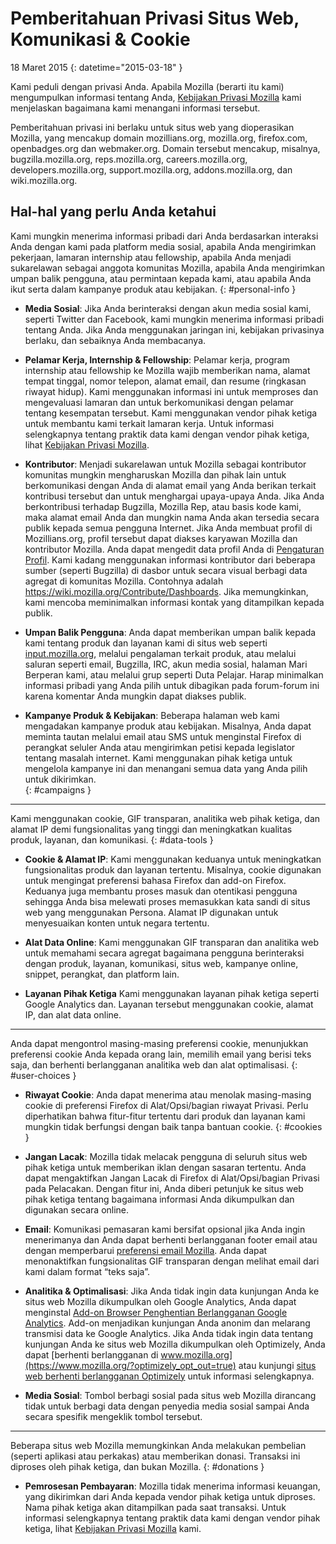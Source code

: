 # Pemberitahuan Privasi Situs Web, Komunikasi & Cookie

18 Maret 2015
{: datetime="2015-03-18" }

Kami peduli dengan privasi Anda. Apabila Mozilla (berarti itu kami) mengumpulkan informasi tentang Anda, [Kebijakan Privasi Mozilla](https://www.mozilla.org/privacy/) kami menjelaskan bagaimana kami menangani informasi tersebut.

Pemberitahuan privasi ini berlaku untuk situs web yang dioperasikan Mozilla, yang mencakup domain mozillians.org, mozilla.org, firefox.com, openbadges.org dan webmaker.org. Domain tersebut mencakup, misalnya, bugzilla.mozilla.org, reps.mozilla.org, careers.mozilla.org, developers.mozilla.org, support.mozilla.org, addons.mozilla.org, dan wiki.mozilla.org.

## Hal-hal yang perlu Anda ketahui

Kami mungkin menerima informasi pribadi dari Anda berdasarkan interaksi Anda dengan kami pada platform media sosial, apabila Anda mengirimkan pekerjaan, lamaran internship atau fellowship, apabila Anda menjadi sukarelawan sebagai anggota komunitas Mozilla, apabila Anda mengirimkan umpan balik pengguna, atau permintaan kepada kami, atau apabila Anda ikut serta dalam kampanye produk atau kebijakan. 
{: #personal-info }

* **Media Sosial**: Jika Anda berinteraksi dengan akun media sosial kami, seperti Twitter dan Facebook, kami mungkin menerima informasi pribadi tentang Anda. Jika Anda menggunakan jaringan ini, kebijakan privasinya berlaku, dan sebaiknya Anda membacanya.

* **Pelamar Kerja, Internship & Fellowship**: Pelamar kerja, program internship atau fellowship ke Mozilla wajib memberikan nama, alamat tempat tinggal, nomor telepon, alamat email, dan resume (ringkasan riwayat hidup). Kami menggunakan informasi ini untuk memproses dan mengevaluasi lamaran dan untuk berkomunikasi dengan pelamar tentang kesempatan tersebut. Kami menggunakan vendor pihak ketiga untuk membantu kami terkait lamaran kerja. Untuk informasi selengkapnya tentang praktik data kami dengan vendor pihak ketiga, lihat [Kebijakan Privasi Mozilla](https://www.mozilla.org/privacy/).

* **Kontributor**: Menjadi sukarelawan untuk Mozilla sebagai kontributor komunitas mungkin mengharuskan Mozilla dan pihak lain untuk berkomunikasi dengan Anda di alamat email yang Anda berikan terkait kontribusi tersebut dan untuk menghargai upaya-upaya Anda. Jika Anda berkontribusi terhadap Bugzilla, Mozilla Rep, atau basis kode kami, maka alamat email Anda dan mungkin nama Anda akan tersedia secara publik kepada semua pengguna Internet. Jika Anda membuat profil di Mozillians.org, profil tersebut dapat diakses karyawan Mozilla dan kontributor Mozilla. Anda dapat mengedit data profil Anda di [Pengaturan Profil](https://mozillians.org/user/edit). Kami kadang menggunakan informasi kontributor dari beberapa sumber (seperti Bugzilla) di dasbor untuk secara visual berbagi data agregat di komunitas Mozilla. Contohnya adalah <https://wiki.mozilla.org/Contribute/Dashboards>. Jika memungkinkan, kami mencoba meminimalkan informasi kontak yang ditampilkan kepada publik.

* **Umpan Balik Pengguna**:  Anda dapat memberikan umpan balik kepada kami tentang produk dan layanan kami di situs web seperti [input.mozilla.org](https://input.mozilla.org/), melalui pengalaman terkait produk, atau melalui saluran seperti email, Bugzilla, IRC, akun media sosial, halaman Mari Berperan kami, atau melalui grup seperti Duta Pelajar. Harap minimalkan informasi pribadi yang Anda pilih untuk dibagikan pada forum-forum ini karena komentar Anda mungkin dapat diakses publik.

* **Kampanye Produk & Kebijakan**:  Beberapa halaman web kami mengadakan kampanye produk atau kebijakan. Misalnya, Anda dapat meminta tautan melalui email atau SMS untuk menginstal Firefox di perangkat seluler Anda atau mengirimkan petisi kepada legislator tentang masalah internet. Kami menggunakan pihak ketiga untuk mengelola kampanye ini dan menangani semua data yang Anda pilih untuk dikirimkan.  
{: #campaigns }

---------------------------------------

Kami menggunakan cookie, GIF transparan, analitika web pihak ketiga, dan alamat IP demi fungsionalitas yang tinggi dan meningkatkan kualitas produk, layanan, dan komunikasi. 
{: #data-tools }

* **Cookie & Alamat IP**: Kami menggunakan keduanya untuk meningkatkan fungsionalitas produk dan layanan tertentu. Misalnya, cookie digunakan untuk mengingat preferensi bahasa Firefox dan add-on Firefox. Keduanya juga membantu proses masuk dan otentikasi pengguna sehingga Anda bisa melewati proses memasukkan kata sandi di situs web yang menggunakan Persona.  Alamat IP digunakan untuk menyesuaikan konten untuk negara tertentu.

* **Alat Data Online**: Kami menggunakan GIF transparan dan analitika web untuk memahami secara agregat bagaimana pengguna berinteraksi dengan produk, layanan, komunikasi, situs web, kampanye online, snippet, perangkat, dan platform lain.

* **Layanan Pihak Ketiga** Kami menggunakan layanan pihak ketiga seperti Google Analytics dan.  Layanan tersebut menggunakan cookie, alamat IP, dan alat data online.

---------------------------------------

Anda dapat mengontrol masing-masing preferensi cookie, menunjukkan preferensi cookie Anda kepada orang lain, memilih email yang berisi teks saja, dan berhenti berlangganan analitika web dan alat optimalisasi. 
{: #user-choices }

* **Riwayat Cookie**: Anda dapat menerima atau menolak masing-masing cookie di preferensi Firefox di Alat/Opsi/bagian riwayat Privasi. Perlu diperhatikan bahwa fitur-fitur tertentu dari produk dan layanan kami mungkin tidak berfungsi dengan baik tanpa bantuan cookie.
{: #cookies }

* **Jangan Lacak**: Mozilla tidak melacak pengguna di seluruh situs web pihak ketiga untuk memberikan iklan dengan sasaran tertentu.  Anda dapat mengaktifkan Jangan Lacak di Firefox di Alat/Opsi/bagian Privasi pada Pelacakan. Dengan fitur ini, Anda diberi petunjuk ke situs web pihak ketiga tentang bagaimana informasi Anda dikumpulkan dan digunakan secara online.

* **Email**: Komunikasi pemasaran kami bersifat opsional jika Anda ingin menerimanya dan Anda dapat berhenti berlangganan footer email atau dengan memperbarui [preferensi email Mozilla](https://www.mozilla.org/newsletter/recovery/). Anda dapat menonaktifkan fungsionalitas GIF transparan dengan melihat email dari kami dalam format “teks saja”.

* **Analitika & Optimalisasi**: Jika Anda tidak ingin data kunjungan Anda ke situs web Mozilla dikumpulkan oleh Google Analytics, Anda dapat menginstal [Add-on Browser Penghentian Berlangganan Google Analytics](https://tools.google.com/dlpage/gaoptout). Add-on menjadikan kunjungan Anda anonim dan melarang transmisi data ke Google Analytics.
Jika Anda tidak ingin data tentang kunjungan Anda ke situs web Mozilla dikumpulkan oleh Optimizely, Anda dapat [berhenti berlangganan di www.mozilla.org](https://www.mozilla.org/?optimizely_opt_out=true) atau kunjungi [situs web berhenti berlangganan Optimizely](https://www.optimizely.com/opt_out) untuk informasi selengkapnya.

* **Media Sosial**: Tombol berbagi sosial pada situs web Mozilla dirancang tidak untuk berbagi data dengan penyedia media sosial sampai Anda secara spesifik mengeklik tombol tersebut.

---------------------------------------

Beberapa situs web Mozilla memungkinkan Anda melakukan pembelian (seperti aplikasi atau perkakas) atau memberikan donasi. Transaksi ini diproses oleh pihak ketiga, dan bukan Mozilla. 
{: #donations }

* **Pemrosesan Pembayaran**: Mozilla tidak menerima informasi keuangan, yang dikirimkan dari Anda kepada vendor pihak ketiga untuk diproses. Nama pihak ketiga akan ditampilkan pada saat transaksi. Untuk informasi selengkapnya tentang praktik data kami dengan vendor pihak ketiga, lihat [Kebijakan Privasi Mozilla](https://www.mozilla.org/privacy/) kami.
